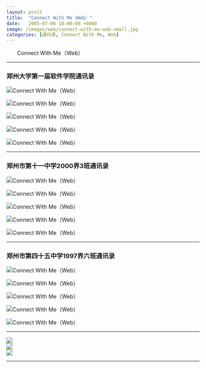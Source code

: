 ```yaml
---
layout: post2
title:  "Connect With Me（Web）"
date:   2005-07-06 10:00:00 +0800
image: /images/web/connect-with-me-web-small.jpg
categories: [通讯录, Connect With Me, Web]
---
```


　　Connect With Me（Web）

------

<h3>郑州大学第一届软件学院通讯录</h3>

![Connect With Me（Web）]({{site.baseurl}}/images/web/ConnectWithMe-Web-zzusc-1.png)

![Connect With Me（Web）]({{site.baseurl}}/images/web/ConnectWithMe-Web-zzusc-2.png)

![Connect With Me（Web）]({{site.baseurl}}/images/web/ConnectWithMe-Web-zzusc-3.png)

![Connect With Me（Web）]({{site.baseurl}}/images/web/ConnectWithMe-Web-zzusc-4.png)

![Connect With Me（Web）]({{site.baseurl}}/images/web/ConnectWithMe-Web-zzusc-5.png)

------

<h3>郑州市第十一中学2000界3班通讯录</h3>

![Connect With Me（Web）]({{site.baseurl}}/images/web/ConnectWithMe-Web-11003-1.png)

![Connect With Me（Web）]({{site.baseurl}}/images/web/ConnectWithMe-Web-11003-2.png)

![Connect With Me（Web）]({{site.baseurl}}/images/web/ConnectWithMe-Web-11003-3.png)

![Connect With Me（Web）]({{site.baseurl}}/images/web/ConnectWithMe-Web-11003-4.png)

![Connect With Me（Web）]({{site.baseurl}}/images/web/ConnectWithMe-Web-11003-5.png)

------

<h3>郑州市第四十五中学1997界六班通讯录</h3>

![Connect With Me（Web）]({{site.baseurl}}/images/web/ConnectWithMe-Web-45976-1.png)

![Connect With Me（Web）]({{site.baseurl}}/images/web/ConnectWithMe-Web-45976-2.png)

![Connect With Me（Web）]({{site.baseurl}}/images/web/ConnectWithMe-Web-45976-3.png)

![Connect With Me（Web）]({{site.baseurl}}/images/web/ConnectWithMe-Web-45976-4.png)

![Connect With Me（Web）]({{site.baseurl}}/images/web/ConnectWithMe-Web-45976-5.png)

------

<div class="row">
    <div class="col-md-4">
        <img src="{{site.baseurl}}/images/web/ConnectWithMe-Web-45976-1.png">
    </div>
    <div class="col-md-4">
        <img src="{{site.baseurl}}/images/web/ConnectWithMe-Web-45976-2.png">
    </div>
    <div class="col-md-4">
        <img src="{{site.baseurl}}/images/web/ConnectWithMe-Web-45976-3.png">
    </div>
</div>

------